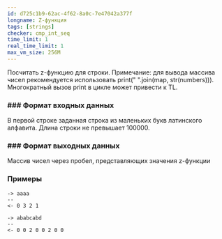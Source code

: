 ```yaml
---
id: d725c1b9-62ac-4f62-8a0c-7e47042a377f
longname: Z-функция
tags: [strings]
checker: cmp_int_seq
time_limit: 1
real_time_limit: 1
max_vm_size: 256M
---
```


Посчитать z-функцию для строки.
Примечание: для вывода массива чисел рекомендуется использовать print(" ".join(map, str(numbers))). Многократный вызов print в цикле может привести к TL.

### ### Формат входных данных

В первой строке заданная строка из маленьких букв латинского алфавита. Длина строки не превышает 100000.

### ### Формат выходных данных

Массив чисел через пробел, представляющих значения z-функции

### Примеры

```
-> aaaa
--
<- 0 3 2 1
```

```
-> ababcabd
--
<- 0 0 2 0 0 2 0 0
```
